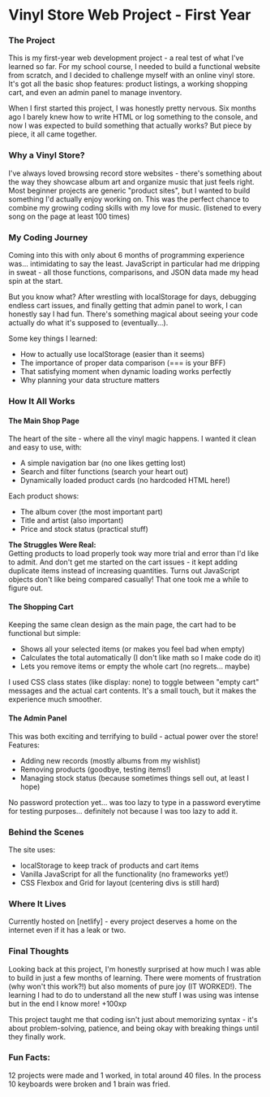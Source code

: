 # Vinyl Store Web Project - First Year  

### **The Project**  
This is my first-year web development project - a real test of what I've learned so far. For my school course, I needed to build a functional website from scratch, and I decided to challenge myself with an online vinyl store. It's got all the basic shop features: product listings, a working shopping cart, and even an admin panel to manage inventory.  

When I first started this project, I was honestly pretty nervous. Six months ago I barely knew how to write HTML or log something to the console, and now I was expected to build something that actually works? But piece by piece, it all came together.  

### **Why a Vinyl Store?**  
I've always loved browsing record store websites - there's something about the way they showcase album art and organize music that just feels right. Most beginner projects are generic "product sites", but I wanted to build something I'd actually enjoy working on. This was the perfect chance to combine my growing coding skills with my love for music. 
(listened to every song on the page at least 100 times) 

### **My Coding Journey**  
Coming into this with only about 6 months of programming experience was... intimidating to say the least. JavaScript in particular had me dripping in sweat - all those functions, comparisons, and JSON data made my head spin at the start.  

But you know what? After wrestling with localStorage for days, debugging endless cart issues, and finally getting that admin panel to work, I can honestly say I had fun. There's something magical about seeing your code actually do what it's supposed to (eventually...).  

Some key things I learned:  
- How to actually use localStorage (easier than it seems)  
- The importance of proper data comparison (=== is your BFF)  
- That satisfying moment when dynamic loading works perfectly  
- Why planning your data structure matters

### **How It All Works**  

#### **The Main Shop Page**  
The heart of the site - where all the vinyl magic happens. I wanted it clean and easy to use, with:  
- A simple navigation bar (no one likes getting lost)  
- Search and filter functions (search your heart out)  
- Dynamically loaded product cards (no hardcoded HTML here!)  

Each product shows:  
- The album cover (the most important part)  
- Title and artist (also important)  
- Price and stock status (practical stuff)  

**The Struggles Were Real:**  
Getting products to load properly took way more trial and error than I'd like to admit. And don't get me started on the cart issues -  it kept adding duplicate items instead of increasing quantities. Turns out JavaScript objects don't like being compared casually! 
That one took me a while to figure out.

#### **The Shopping Cart**  
Keeping the same clean design as the main page, the cart had to be functional but simple:  
- Shows all your selected items (or makes you feel bad when empty)  
- Calculates the total automatically (I don't like math so I make code do it)  
- Lets you remove items or empty the whole cart (no regrets... maybe)  

I used CSS class states (like display: none) to toggle between "empty cart" messages and the actual cart contents. It's a small touch, but it makes the experience much smoother.

#### **The Admin Panel**  
This was both exciting and terrifying to build - actual power over the store!  
Features:  
- Adding new records (mostly albums from my wishlist) 
- Removing products (goodbye, testing items!)
- Managing stock status (because sometimes things sell out, at least I hope)

No password protection yet... was too lazy to type in a password everytime for testing purposes... definitely not because I was too lazy to add it.

### **Behind the Scenes**  
The site uses:  
- localStorage to keep track of products and cart items  
- Vanilla JavaScript for all the functionality (no frameworks yet!)  
- CSS Flexbox and Grid for layout (centering divs is still hard)  

### **Where It Lives**  
Currently hosted on [netlify] - every project deserves a home on the internet even if it has a leak or two.


### **Final Thoughts**  
Looking back at this project, I'm honestly surprised at how much I was able to build in just a few months of learning. There were moments of frustration (why won't this work?!) but also moments of pure joy (IT WORKED!).
The learning I had to do to understand all the new stuff I was using was intense but in the end I know more! +100xp

This project taught me that coding isn't just about memorizing syntax - it's about problem-solving, patience, and being okay with breaking things until they finally work.

### Fun Facts:
12 projects were made and 1 worked, in total around 40 files.
In the process 10 keyboards were broken and 1 brain was fried.
